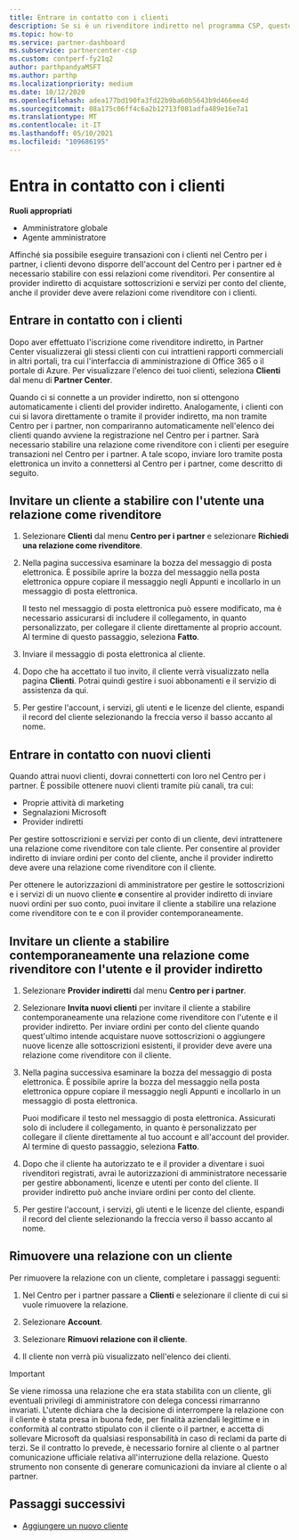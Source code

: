 ```yaml
---
title: Entrare in contatto con i clienti
description: Se si è un rivenditore indiretto nel programma CSP, questo articolo consente di connettersi con i clienti nuovi ed esistenti.
ms.topic: how-to
ms.service: partner-dashboard
ms.subservice: partnercenter-csp
ms.custom: contperf-fy21q2
author: parthpandyaMSFT
ms.author: parthp
ms.localizationpriority: medium
ms.date: 10/12/2020
ms.openlocfilehash: adea177bd190fa3fd22b9ba60b5643b9d466ee4d
ms.sourcegitcommit: 08a175c06ff4c6a2b12713f081adfa489e16e7a1
ms.translationtype: MT
ms.contentlocale: it-IT
ms.lasthandoff: 05/10/2021
ms.locfileid: "109686195"
---
```

# <a name="connect-with-customers"></a>Entra in contatto con i clienti


**Ruoli appropriati**

- Amministratore globale
- Agente amministratore


Affinché sia possibile eseguire transazioni con i clienti nel Centro per i partner, i clienti devono disporre dell'account del Centro per i partner ed è necessario stabilire con essi relazioni come rivenditori. Per consentire al provider indiretto di acquistare sottoscrizioni e servizi per conto del cliente, anche il provider deve avere relazioni come rivenditore con i clienti.

## <a name="connect-with-existing-customers"></a>Entrare in contatto con i clienti

Dopo aver effettuato l'iscrizione come rivenditore indiretto, in Partner Center visualizzerai gli stessi clienti con cui intrattieni rapporti commerciali in altri portali, tra cui l'interfaccia di amministrazione di Office 365 o il portale di Azure. Per visualizzare l'elenco dei tuoi clienti, seleziona **Clienti** dal menu di **Partner Center**.

Quando ci si connette a un provider indiretto, non si ottengono automaticamente i clienti del provider indiretto. Analogamente, i clienti con cui si lavora direttamente o tramite il provider indiretto, ma non tramite Centro per i partner, non compariranno automaticamente nell'elenco dei clienti quando avviene la registrazione nel Centro per i partner. Sarà necessario stabilire una relazione come rivenditore con i clienti per eseguire transazioni nel Centro per i partner.  A tale scopo, inviare loro tramite posta elettronica un invito a connettersi al Centro per i partner, come descritto di seguito.

## <a name="invite-a-customer-to-establish-a-reseller-relationship-with-you"></a>Invitare un cliente a stabilire con l'utente una relazione come rivenditore

1. Selezionare **Clienti** dal menu **Centro per i partner** e selezionare **Richiedi una relazione come rivenditore**.

2. Nella pagina successiva esaminare la bozza del messaggio di posta elettronica. È possibile aprire la bozza del messaggio nella posta elettronica oppure copiare il messaggio negli Appunti e incollarlo in un messaggio di posta elettronica.

   Il testo nel messaggio di posta elettronica può essere modificato, ma è necessario assicurarsi di includere il collegamento, in quanto personalizzato, per collegare il cliente direttamente al proprio account. Al termine di questo passaggio, seleziona **Fatto**.

3. Inviare il messaggio di posta elettronica al cliente.

4. Dopo che ha accettato il tuo invito, il cliente verrà visualizzato nella pagina **Clienti**. Potrai quindi gestire i suoi abbonamenti e il servizio di assistenza da qui.

5. Per gestire l'account, i servizi, gli utenti e le licenze del cliente, espandi il record del cliente selezionando la freccia verso il basso accanto al nome.

## <a name="connect-with-new-customers"></a>Entrare in contatto con nuovi clienti

Quando attrai nuovi clienti, dovrai connetterti con loro nel Centro per i partner. È possibile ottenere nuovi clienti tramite più canali, tra cui:

- Proprie attività di marketing
- Segnalazioni Microsoft
- Provider indiretti

Per gestire sottoscrizioni e servizi per conto di un cliente, devi intrattenere una relazione come rivenditore con tale cliente. Per consentire al provider indiretto di inviare ordini per conto del cliente, anche il provider indiretto deve avere una relazione come rivenditore con il cliente.

Per ottenere le autorizzazioni di amministratore per gestire le sottoscrizioni e i servizi di un nuovo cliente **e** consentire al provider indiretto di inviare nuovi ordini per suo conto, puoi invitare il cliente a stabilire una relazione come rivenditore con te e con il provider contemporaneamente.

## <a name="invite-a-customer-to-establish-a-reseller-relationship-with-you-and-your-indirect-provider-at-the-same-time"></a>Invitare un cliente a stabilire contemporaneamente una relazione come rivenditore con l'utente e il provider indiretto

1. Selezionare **Provider indiretti** dal menu **Centro per i partner**.

2. Selezionare **Invita nuovi clienti** per invitare il cliente a stabilire contemporaneamente una relazione come rivenditore con l'utente e il provider indiretto. Per inviare ordini per conto del cliente quando quest'ultimo intende acquistare nuove sottoscrizioni o aggiungere nuove licenze alle sottoscrizioni esistenti, il provider deve avere una relazione come rivenditore con il cliente.

3. Nella pagina successiva esaminare la bozza del messaggio di posta elettronica. È possibile aprire la bozza del messaggio nella posta elettronica oppure copiare il messaggio negli Appunti e incollarlo in un messaggio di posta elettronica.

   Puoi modificare il testo nel messaggio di posta elettronica. Assicurati solo di includere il collegamento, in quanto è personalizzato per collegare il cliente direttamente al tuo account e all'account del provider. Al termine di questo passaggio, seleziona **Fatto**.

4. Dopo che il cliente ha autorizzato te e il provider a diventare i suoi rivenditori registrati, avrai le autorizzazioni di amministratore necessarie per gestire abbonamenti, licenze e utenti per conto del cliente. Il provider indiretto può anche inviare ordini per conto del cliente.

5. Per gestire l'account, i servizi, gli utenti e le licenze del cliente, espandi il record del cliente selezionando la freccia verso il basso accanto al nome.

## <a name="remove-a-relationship-with-a-customer"></a>Rimuovere una relazione con un cliente

Per rimuovere la relazione con un cliente, completare i passaggi seguenti:

1.  Nel Centro per i partner passare a **Clienti** e selezionare il cliente di cui si vuole rimuovere la relazione.

2.  Selezionare **Account**.

3.  Selezionare **Rimuovi relazione con il cliente**.

4.  Il cliente non verrà più visualizzato nell'elenco dei clienti.

>[!IMPORTANT]
>Se viene rimossa una relazione che era stata stabilita con un cliente, gli eventuali privilegi di amministratore con delega concessi rimarranno invariati.
>L'utente dichiara che la decisione di interrompere la relazione con il cliente è stata presa in buona fede, per finalità aziendali legittime e in conformità al contratto stipulato con il cliente o il partner, e accetta di sollevare Microsoft da qualsiasi responsabilità in caso di reclami da parte di terzi.
>Se il contratto lo prevede, è necessario fornire al cliente o al partner comunicazione ufficiale relativa all'interruzione della relazione. Questo strumento non consente di generare comunicazioni da inviare al cliente o al partner.

## <a name="next-steps"></a>Passaggi successivi

- [Aggiungere un nuovo cliente](add-a-new-customer.md)
